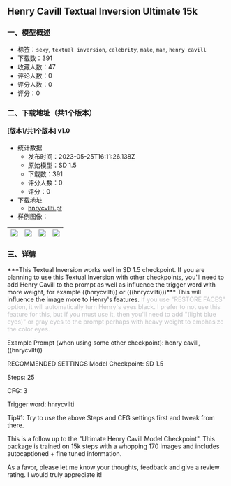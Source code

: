 ## Henry Cavill Textual Inversion Ultimate 15k
### 一、模型概述

- 标签：`sexy`, `textual inversion`, `celebrity`, `male`, `man`, `henry cavill`
- 下载数：391
- 收藏人数：47
- 评论人数：0
- 评分人数：0
- 评分：0

### 二、下载地址（共1个版本）

#### [版本1/共1个版本] v1.0

- 统计数据
  - 发布时间：2023-05-25T16:11:26.138Z
  - 原始模型：SD 1.5
  - 下载数：391
  - 评分人数：0
  - 评分：0
- 下载地址
  - [hnrycvllti.pt](https://civitai.com/api/download/models/80908)
- 样例图像：

| <img src="https://image.civitai.com/xG1nkqKTMzGDvpLrqFT7WA/0076bd16-9141-407f-87f4-daa8ec0f5de8/width=450/908611.jpeg" /> | <img src="https://image.civitai.com/xG1nkqKTMzGDvpLrqFT7WA/476c441b-c7e4-4ca9-9f24-506235265396/width=450/908605.jpeg" /> | <img src="https://image.civitai.com/xG1nkqKTMzGDvpLrqFT7WA/6fc95428-5d78-4113-b28a-10ed0fd5ef89/width=450/908531.jpeg" /> | <img src="https://image.civitai.com/xG1nkqKTMzGDvpLrqFT7WA/61cecace-218b-48de-ab73-67066f740648/width=450/908625.jpeg" /> |
| ---- | ---- | ---- | ---- |


### 三、详情
<p>***This Textual Inversion works well in SD 1.5 checkpoint. If you are planning to use this Textual Inversion with other checkpoints, you'll need to add Henry Cavill to the prompt as well as influence the trigger word with more weight, for example ((hnrycvllti)) or (((hnrycvllti)))*** This will influence the image more to Henry's features. <span style="color:rgb(193, 194, 197)">If you use "RESTORE FACES" option, it will automatically turn Henry's eyes black. I prefer to not use this feature for this, but if you must use it, then you'll need to add "(light blue eyes)" or gray eyes to the prompt perhaps with heavy weight to emphasize the color eyes.</span></p><p></p><p>Example Prompt (when using some other checkpoint): henry cavill, ((hnrycvllti))</p><p></p><p>RECOMMENDED SETTINGS Model Checkpoint: SD 1.5</p><p>Steps: 25</p><p>CFG: 3</p><p>Trigger word: hnrycvllti</p><p>Tip#1: Try to use the above Steps and CFG settings first and tweak from there.</p><p></p><p>This is a follow up to the "Ultimate Henry Cavill Model Checkpoint". This package is trained on 15k steps with a whopping 170 images and includes autocaptioned + fine tuned information.</p><p>As a favor, please let me know your thoughts, feedback and give a review rating. I would truly appreciate it!</p>